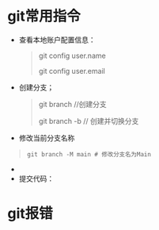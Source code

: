 # git常用指令

- 查看本地账户配置信息：

  >git config user.name
  >
  >git config  user.email

- 创建分支；

  >git branch <name>  //创建分支
  >
  >git branch -b <name> // 创建并切换分支
  >
  >

- 修改当前分支名称

>```git
>git branch -M main # 修改分支名为Main
>```

- 
- 提交代码：



# git报错

